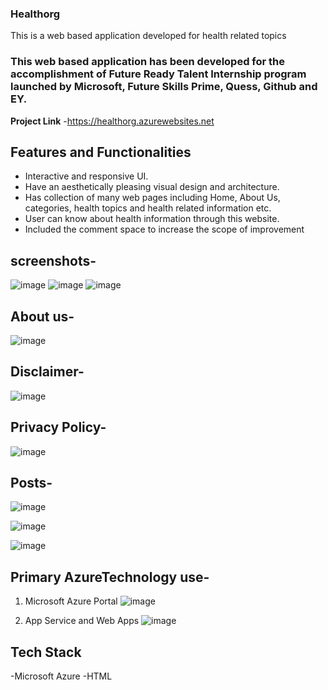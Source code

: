 ### Healthorg 

This is a web based application developed for health related topics

### This web based application has been developed for the accomplishment of Future Ready Talent Internship program launched by Microsoft, Future Skills Prime, Quess, Github and EY.

**Project Link** -https://healthorg.azurewebsites.net

## Features and Functionalities 

 
 - Interactive and responsive UI.
 - Have an aesthetically pleasing visual design and architecture.
 - Has collection of many web pages including Home, About Us, categories, health topics and health related information etc.
 - User can know about health information through this website.
 - Included the comment space to increase the scope of improvement
 
## screenshots-
![image](https://user-images.githubusercontent.com/112188749/203814203-4e5c38ae-a0ca-4add-9146-5097dd2e9901.png)
![image](https://user-images.githubusercontent.com/112188749/203814287-fadcb8da-ed2b-4ed9-aaff-1740501acd21.png)
![image](https://user-images.githubusercontent.com/112188749/203814439-1686a650-70b8-4b50-b525-dc4d7337ccd9.png)


## About us-
![image](https://user-images.githubusercontent.com/112188749/203756124-09fdfa24-84df-4fa4-ac4a-4b4941ec2baa.png)

## Disclaimer-
![image](https://user-images.githubusercontent.com/112188749/203814707-6e8d27d9-dc0f-4451-9af6-8a4f8cd4e84c.png)


## Privacy Policy-
![image](https://user-images.githubusercontent.com/112188749/203814831-b530767c-fc73-408d-a2a6-b29cc44e515e.png)


## Posts-
![image](https://user-images.githubusercontent.com/112188749/203814961-8afca46e-4c52-4ada-97df-db9b5e72202f.png)

![image](https://user-images.githubusercontent.com/112188749/203815119-eb60bf77-944b-409c-bb5e-49de07d3cc30.png)

![image](https://user-images.githubusercontent.com/112188749/203815250-7d305fc8-505b-4a05-aa28-d3110f42568f.png)


## Primary AzureTechnology use-
1. Microsoft Azure Portal
![image](https://user-images.githubusercontent.com/112188749/203815907-b07e0178-7896-4694-a845-4d3fd633806c.png)

2. App Service and Web Apps
![image](https://user-images.githubusercontent.com/112188749/203816061-70de5524-01fd-4135-807c-b65ac45880f6.png)


## Tech Stack
-Microsoft Azure
-HTML
